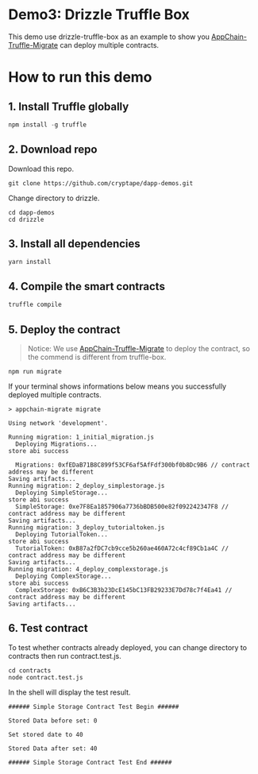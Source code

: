 # Demo3: Drizzle Truffle Box

This demo use drizzle-truffle-box as an example to show you [AppChain-Truffle-Migrate](https://github.com/cryptape/appchain-truffle-migrate) can deploy multiple contracts.

# How to run this demo

## 1. Install Truffle globally

```javascript
npm install -g truffle
```

## 2. Download repo
Download this repo.

```shell
git clone https://github.com/cryptape/dapp-demos.git
```
Change directory to drizzle.

```shell
cd dapp-demos
cd drizzle
```

## 3. Install all dependencies

```shell
yarn install
```

## 4. Compile the smart contracts

```javascript
truffle compile
```

## 5. Deploy the contract
> Notice: We use [AppChain-Truffle-Migrate](https://github.com/cryptape/appchain-truffle-migrate) to deploy the contract, so the commend is different from truffle-box.

```shell
npm run migrate
```
If your terminal shows informations below means you successfully deployed multiple contracts.

```shell
> appchain-migrate migrate

Using network 'development'.

Running migration: 1_initial_migration.js
  Deploying Migrations...
store abi success

  Migrations: 0xfEDaB71B8C899f53CF6af5AfFdf300bf0b8Dc9B6 // contract address may be different
Saving artifacts...
Running migration: 2_deploy_simplestorage.js
  Deploying SimpleStorage...
store abi success
  SimpleStorage: 0xe7F8Ea1857906a7736bBDB500e82f092242347F8 // contract address may be different
Saving artifacts...
Running migration: 3_deploy_tutorialtoken.js
  Deploying TutorialToken...
store abi success
  TutorialToken: 0xB87a2fDC7cb9cce5b260ae460A72c4cf89Cb1a4C // contract address may be different
Saving artifacts...
Running migration: 4_deploy_complexstorage.js
  Deploying ComplexStorage...
store abi success
  ComplexStorage: 0xB6C3B3b23DcE145bC13FB29233E7Dd78c7f4Ea41 // contract address may be different
Saving artifacts...
```

## 6. Test contract

To test whether contracts already deployed, you can change directory to contracts then run contract.test.js.

```shell
cd contracts
node contract.test.js
```
In the shell will display the test result.

```shell
###### Simple Storage Contract Test Begin ######

Stored Data before set: 0

Set stored date to 40

Stored Data after set: 40

###### Simple Storage Contract Test End ######


```

